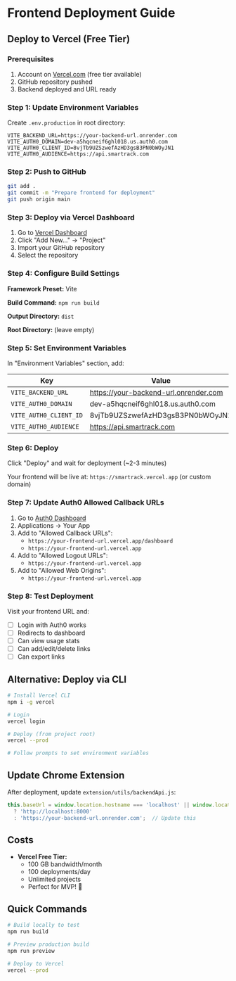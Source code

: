 # Frontend Deployment Guide

## Deploy to Vercel (Free Tier)

### Prerequisites
1. Account on [Vercel.com](https://vercel.com) (free tier available)
2. GitHub repository pushed
3. Backend deployed and URL ready

### Step 1: Update Environment Variables
Create `.env.production` in root directory:
```env
VITE_BACKEND_URL=https://your-backend-url.onrender.com
VITE_AUTH0_DOMAIN=dev-a5hqcneif6ghl018.us.auth0.com
VITE_AUTH0_CLIENT_ID=8vjTb9UZSzwefAzHD3gsB3PN0bWOyJN1
VITE_AUTH0_AUDIENCE=https://api.smartrack.com
```

### Step 2: Push to GitHub
```bash
git add .
git commit -m "Prepare frontend for deployment"
git push origin main
```

### Step 3: Deploy via Vercel Dashboard
1. Go to [Vercel Dashboard](https://vercel.com/dashboard)
2. Click "Add New..." → "Project"
3. Import your GitHub repository
4. Select the repository

### Step 4: Configure Build Settings
**Framework Preset:** Vite

**Build Command:** `npm run build`

**Output Directory:** `dist`

**Root Directory:** (leave empty)

### Step 5: Set Environment Variables
In "Environment Variables" section, add:

| Key | Value |
|-----|-------|
| `VITE_BACKEND_URL` | https://your-backend-url.onrender.com |
| `VITE_AUTH0_DOMAIN` | dev-a5hqcneif6ghl018.us.auth0.com |
| `VITE_AUTH0_CLIENT_ID` | 8vjTb9UZSzwefAzHD3gsB3PN0bWOyJN1 |
| `VITE_AUTH0_AUDIENCE` | https://api.smartrack.com |

### Step 6: Deploy
Click "Deploy" and wait for deployment (~2-3 minutes)

Your frontend will be live at: `https://smartrack.vercel.app` (or custom domain)

### Step 7: Update Auth0 Allowed Callback URLs
1. Go to [Auth0 Dashboard](https://manage.auth0.com)
2. Applications → Your App
3. Add to "Allowed Callback URLs":
   - `https://your-frontend-url.vercel.app/dashboard`
   - `https://your-frontend-url.vercel.app`
4. Add to "Allowed Logout URLs":
   - `https://your-frontend-url.vercel.app`
5. Add to "Allowed Web Origins":
   - `https://your-frontend-url.vercel.app`

### Step 8: Test Deployment
Visit your frontend URL and:
- [ ] Login with Auth0 works
- [ ] Redirects to dashboard
- [ ] Can view usage stats
- [ ] Can add/edit/delete links
- [ ] Can export links

## Alternative: Deploy via CLI

```bash
# Install Vercel CLI
npm i -g vercel

# Login
vercel login

# Deploy (from project root)
vercel --prod

# Follow prompts to set environment variables
```

## Update Chrome Extension

After deployment, update `extension/utils/backendApi.js`:
```javascript
this.baseUrl = window.location.hostname === 'localhost' || window.location.hostname === '127.0.0.1'
  ? 'http://localhost:8000'
  : 'https://your-backend-url.onrender.com';  // Update this
```

## Costs
- **Vercel Free Tier:** 
  - 100 GB bandwidth/month
  - 100 deployments/day
  - Unlimited projects
  - Perfect for MVP! 🎉

## Quick Commands

```bash
# Build locally to test
npm run build

# Preview production build
npm run preview

# Deploy to Vercel
vercel --prod
```





